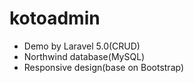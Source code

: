 # kotoadmin


<ul>
<li>Demo by Laravel 5.0(CRUD)</li>
<li>Northwind database(MySQL)</li>
<li>Responsive design(base on Bootstrap)</li>
</ul>
